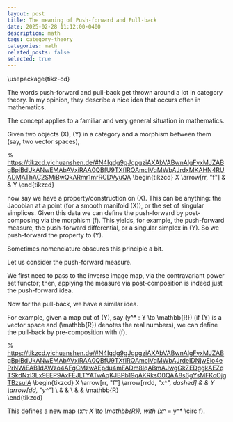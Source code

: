 ```yaml
---
layout: post
title: The meaning of Push-forward and Pull-back
date: 2025-02-28 11:12:00-0400
description: math
tags: category-theory
categories: math
related_posts: false
selected: true
---
```

\usepackage{tikz-cd}

The words push-forward and pull-back get thrown around a lot in category theory. In my opinion, they describe a nice idea that occurs often in mathematics.

The concept applies to a familiar and very general situation in mathematics.

Given two objects \(X\), \(Y\) in a category and a morphism between them (say, two vector spaces),

% https://tikzcd.yichuanshen.de/#N4Igdg9gJgpgziAXAbVABwnAlgFyxMJZABgBpiBdUkANwEMAbAVxiRAA0QBfU9TXfIRQAmclVqMWbAJrdxMKAHN4RUADMAThAC2SMiBwQkARmr1mrRCDVyuQA
\begin{tikzcd}
X \arrow[rr, "f"] &  & Y
\end{tikzcd}

now say we have a property/construction on \(X\). This can be anything: the Jacobian at a point (for a smooth manifold \(X\)), or the set of singular simplices. Given this data we can define the push-forward by post-composing via the morphism \(f\). This yields, for example, the push-forward measure, the push-forward differential, or a singular simplex in \(Y\). So we push-forward the property to \(Y\).

Sometimes nomenclature obscures this principle a bit.

Let us consider the push-forward measure.

We first need to pass to the inverse image map, via the contravariant power set functor; then, applying the measure via post-composition is indeed just the push-forward idea.

Now for the pull-back, we have a similar idea.

For example, given a map out of \(Y\), say \(y^* : Y \to \mathbb{R}\) (if \(Y\) is a vector space and \(\mathbb{R}\) denotes the real numbers), we can define the pull-back by pre-composition with \(f\).

% https://tikzcd.yichuanshen.de/#N4Igdg9gJgpgziAXAbVABwnAlgFyxMJZABgBpiBdUkANwEMAbAVxiRAA0QBfU9TXfIRQAmclVqMWbAJrdeIDNjwEio4ePrNWiEAB1dAWzo4AFgCMzwAEpdu4mFADm8IqABmAJwgGkZEDggkAEZqTSkdNzl3Lx9EEP9AxFEJLTYATwAqKJBPb19qAKRksO0QAA8s6gYsMFKoOjgTBzsuIA
\begin{tikzcd}
X \arrow[rr, "f"] \arrow[rrdd, "x^*", dashed] &  & Y \arrow[dd, "y^*"] \\
                                             &  &                    \\
                                             &  & \mathbb{R}        
\end{tikzcd}

This defines a new map \(x^*: X \to \mathbb{R}\), with \(x^* = y^* \circ f\).
